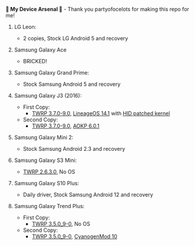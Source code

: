 **📱 My Device Arsenal 📱** - Thank you partyofocelots for making this repo for me!

1. LG Leon:
   - 2 copies, Stock LG Android 5 and recovery

2. Samsung Galaxy Ace
   - BRICKED!

3. Samsung Galaxy Grand Prime:
   - Stock Samsung Android 5 and recovery

4. Samsung Galaxy J3 (2016):
   - First Copy:
       - [TWRP 3.7.0-9.0](https://xdaforums.com/t/kernel-samsung-galaxy-j3-2016-hid-rubber-ducky.4606297/), [LineageOS 14.1](https://xdaforums.com/t/rom-lineageos-14-1-for-samsung-galaxy-j3-2016-sm-j320fn-f-g-m-unofficial.3667015/) with [HID patched kernel](https://xdaforums.com/t/kernel-samsung-galaxy-j3-2016-hid-rubber-ducky.4606297/)
   - Second Copy:
       - [TWRP 3.7.0-9.0](https://xdaforums.com/t/kernel-samsung-galaxy-j3-2016-hid-rubber-ducky.4606297/), [AOKP 6.0.1](https://xdaforums.com/t/aokp-6-0-1-unofficial-official-marshmallow-for-samsung-galaxy-j3-2016.4518617/)

5. Samsung Galaxy Mini 2:
   - Stock Samsung Android 2.3 and recovery

6. Samsung Galaxy S3 Mini:
   - [TWRP 2.6.3.0](https://eu.dl.twrp.me/golden/), No OS 

7. Samsung Galaxy S10 Plus:
   - Daily driver, Stock Samsung Android 12 and recovery

8. Samsung Galaxy Trend Plus:
   - First Copy:
      - [TWRP 3.5.0_9-0](https://eu.dl.twrp.me/kylepro/), No OS
   - Second Copy:
      - [TWRP 3.5.0_9-0](https://eu.dl.twrp.me/kylepro/), [CyanogenMod 10](https://xdaforums.com/t/port-4-2-2-unstable-cyanogenmod-10-1-for-samsung-galaxy-trend-plus-gt-s7580.4448515/)
